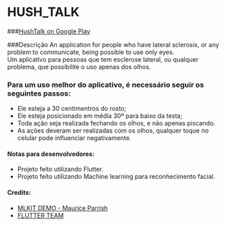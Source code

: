# HUSH_TALK

###[HushTalk on Google Play](https://play.google.com/store/apps/details?id=com.bomfim.hush_talk)

###Descrição
An application for people who have lateral sclerosis, or any problem to communicate, being possible to use only eyes.
<br>
Um aplicativo para pessoas que tem esclerose lateral, ou qualquer problema, que possibilite o uso apenas dos olhos.

### Para um uso melhor do aplicativo, é necessário seguir os seguintes passos:
- Ele esteja a 30 centimentros do rosto;
- Ele esteja posicionado em média 30º para baixo da testa;
- Toda ação seja realizada fechando os olhos, e não apenas piscando.
- As ações deveram ser realizadas com os olhos, qualquer toque no celular pode influenciar negativamente.

#### Notas para desenvolvedores:
- Projeto feito utilizando Flutter.
- Projeto feito utilizando Machine learning para reconhecimento facial. 


#### Credits:
- [MLKIT DEMO - Maurice Parrish](https://github.com/bparrishMines/mlkit_demo)
- [FLUTTER TEAM](https://flutter.dev/)
